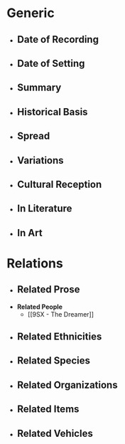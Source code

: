 # Generic
- **Date of Recording**
	- 
- **Date of Setting**
	- 
- **Summary**
	- 
- **Historical Basis**
	- 
- **Spread**
	- 
- **Variations**
	- 
- **Cultural Reception**
	- 
- **In Literature**
	- 
- **In Art**
	- 
# Relations
- **Related Prose**
	- 
- **Related People**
	- [[9SX - The Dreamer]]
- **Related Ethnicities**
	- 
- **Related Species**
	- 
- **Related Organizations**
	- 
- **Related Items**
	- 
- **Related Vehicles**
	- 